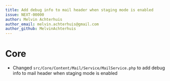 ```yaml
---
title: Add debug info to mail header when staging mode is enabled
issue: NEXT-00000
author: Melvin Achterhuis
author_email: melvin.achterhuis@gmail.com
author_github: MelvinAchterhuis
---
```

# Core
* Changed `src/Core/Content/Mail/Service/MailService.php` to add debug info to mail header when staging mode is enabled
